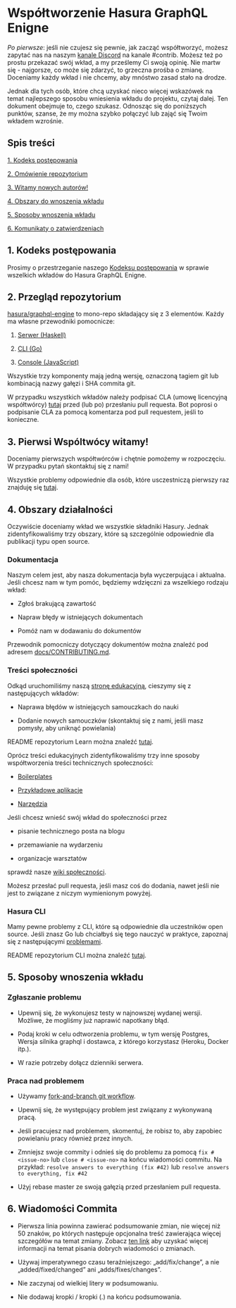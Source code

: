 # Współtworzenie Hasura GraphQL Enigne

_Po pierwsze_: jeśli nie czujesz się pewnie, jak zacząć współtworzyć, możesz zapytać nas na naszym [kanale Discord](https://discordapp.com/invite/hasura) na kanale #contrib. Możesz też po prostu przekazać swój wkład, a my prześlemy Ci swoją opinię. Nie martw się - najgorsze, co może się zdarzyć, to grzeczna prośba o zmianę. Doceniamy każdy wkład i nie chcemy, aby mnóstwo zasad stało na drodze.

Jednak dla tych osób, które chcą uzyskać nieco więcej wskazówek na temat najlepszego sposobu wniesienia wkładu do projektu, czytaj dalej. Ten dokument obejmuje to, czego szukasz. Odnosząc się do poniższych punktów, szanse, że my
można szybko połączyć lub zająć się Twoim wkładem wzrośnie.

## Spis treści

[1. Kodeks postępowania](#code-of-conduct)

[2. Omówienie repozytorium](#overview)

[3. Witamy nowych autorów! ](#first-timers)

[4. Obszary do wnoszenia wkładu](#areas)

[5. Sposoby wnoszenia wkładu](#ways)

[6. Komunikaty o zatwierdzeniach](#commit-messages)

<a name="code-of-conduct"> </a>

## 1. Kodeks postępowania

Prosimy o przestrzeganie naszego [Kodeksu postępowania](code-of-conduct.polish.md) w sprawie wszelkich wkładów do Hasura GraphQL Enigne.

<a name="overview"> </a>

## 2. Przegląd repozytorium

[hasura/graphql-engine](https://github.com/hasura/graphql-engine) to mono-repo składający się z 3 elementów. Każdy ma własne przewodniki pomocnicze:

1. [Serwer (Haskell)](../server/CONTRIBUTING.md)

2. [CLI (Go)](../cli/CONTRIBUTING.md)

3. [Console (JavaScript)](../console/README.md#contributing-to-hasura-console)

Wszystkie trzy komponenty mają jedną wersję, oznaczoną tagiem git lub kombinacją nazwy gałęzi i SHA commita git.

W przypadku wszystkich wkładów należy podpisać CLA (umowę licencyjną współtwórcy) [tutaj](https://cla-assistant.io/hasura/graphql-engine) przed (lub po) przesłaniu pull requesta. Bot poprosi o podpisanie CLA za pomocą komentarza pod pull requestem, jeśli to konieczne.

<a name="first-timers"> </a>

## 3. Pierwsi Wspóltwócy witamy!

Doceniamy pierwszych współtwórców i chętnie pomożemy w rozpoczęciu. W przypadku pytań skontaktuj się z nami!

Wszystkie problemy odpowiednie dla osób, które usczestniczą pierwszy raz znajduję się [tutaj](https://github.com/hasura/graphql-engine/issues?q=is%3Aopen+is%3Aissue+label%3A%22good+first+issue%22 ).

<a name="areas"> </a>

## 4. Obszary działalności

Oczywiście doceniamy wkład we wszystkie składniki Hasury. Jednak zidentyfikowaliśmy trzy obszary, które są szczególnie odpowiednie dla publikacji typu open source.

### Dokumentacja

Naszym celem jest, aby nasza dokumentacja była wyczerpująca i aktualna. Jeśli chcesz nam w tym pomóc, będziemy wdzięczni za wszelkiego rodzaju wkład:

- Zgłoś brakującą zawartość

- Napraw błędy w istniejących dokumentach

- Pomóż nam w dodawaniu do dokumentów

Przewodnik pomocniczy dotyczący dokumentów można znaleźć pod adresem [docs/CONTRIBUTING.md](../docs/CONTRIBUTING.md).

### Treści społeczności

Odkąd uruchomiliśmy naszą [stronę edukacyjną](https://hasura.io/learn/), cieszymy się z następujących wkładów:

- Naprawa błędów w istniejących samouczkach do nauki

- Dodanie nowych samouczków (skontaktuj się z nami, jeśli masz pomysły, aby uniknąć powielania)

README repozytorium Learn można znaleźć [tutaj](https://github.com/hasura/learn-graphql).

Oprócz treści edukacyjnych zidentyfikowaliśmy trzy inne sposoby współtworzenia treści technicznych społeczności:

- [Boilerplates](https://github.com/hasura/graphql-engine/tree/master/community/boilerplates)

- [Przykładowe aplikacje](https://github.com/hasura/graphql-engine/tree/master/community/sample-apps)

- [Narzędzia](../community/tools)

Jeśli chcesz wnieść swój wkład do społeczności przez

- pisanie technicznego posta na blogu

- przemawianie na wydarzeniu

- organizacje warsztatów

sprawdź nasze [wiki społeczności](https://github.com/hasura/graphql-engine/wiki/Community-Wiki).

Możesz przesłać pull requesta, jeśli masz coś do dodania, nawet jeśli nie jest to związane z niczym wymienionym powyżej.

### Hasura CLI

Mamy pewne problemy z CLI, które są odpowiednie dla uczestników open source. Jeśli znasz Go lub chciałbyś się tego nauczyć w praktyce, zapoznaj się z następującymi [problemami](https://github.com/hasura/graphql-engine/issues?q=is%3Aopen+is%3Aissue+label%3Ac%2Fcli+label%3A%22help+wanted%22).

README repozytorium CLI można znaleźć [tutaj](https://github.com/hasura/graphql-engine/tree/master/cli).

<a name="ways"> </a>

## 5. Sposoby wnoszenia wkładu

### Zgłaszanie problemu

- Upewnij się, że wykonujesz testy w najnowszej wydanej wersji. Możliwe, że mogliśmy już naprawić napotkany błąd.

- Podaj kroki w celu odtworzenia problemu, w tym wersję Postgres,
  Wersja silnika graphql i dostawca, z którego korzystasz (Heroku, Docker itp.).

- W razie potrzeby dołącz dzienniki serwera.

### Praca nad problemem

- Używamy [fork-and-branch git workflow](https://blog.scottlowe.org/2015/01/27/using-fork-branch-git-workflow/).

- Upewnij się, że występujący problem jest związany z wykonywaną pracą.

- Jeśli pracujesz nad problemem, skomentuj, że robisz to, aby zapobiec powielaniu pracy również przez innych.

- Zmniejsz swoje commity i odnieś się do problemu za pomocą `fix # <issue-no>` lub `close # <issue-no>` na końcu wiadomości commitu. Na przykład: `resolve answers to everything (fix #42)` lub `resolve answers to everything, fix #42`

- Użyj rebase master ze swoją gałęzią przed przesłaniem pull requesta.

<a name="commit-messages"> </a>

## 6. Wiadomości Commita

- Pierwsza linia powinna zawierać podsumowanie zmian, nie więcej niż 50
  znaków, po których następuje opcjonalna treść zawierająca więcej szczegółów na temat
  zmiany. Zobacz [ten link](https://github.com/erlang/otp/wiki/writing-good-commit-messages)
  aby uzyskać więcej informacji na temat pisania dobrych wiadomości o zmianach.

- Używaj imperatywnego czasu teraźniejszego: „add/fix/change”, a nie „added/fixed/changed” ani „adds/fixes/changes”.

- Nie zaczynaj od wielkiej litery w podsumowaniu.

- Nie dodawaj kropki / kropki (.) na końcu podsumowania.
